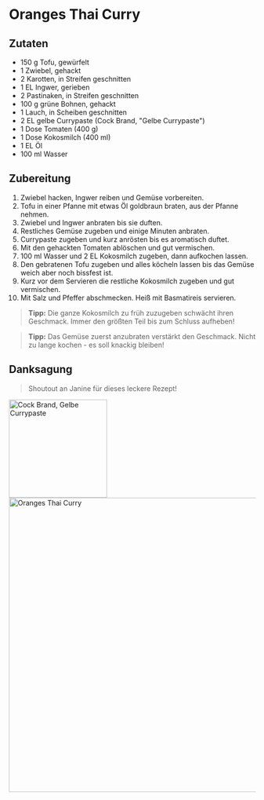 # Oranges Thai Curry  

## Zutaten  
- 150 g Tofu, gewürfelt  
- 1 Zwiebel, gehackt  
- 2 Karotten, in Streifen geschnitten  
- 1 EL Ingwer, gerieben  
- 2 Pastinaken, in Streifen geschnitten  
- 100 g grüne Bohnen, gehackt  
- 1 Lauch, in Scheiben geschnitten  
- 2 EL gelbe Currypaste (Cock Brand, "Gelbe Currypaste")
- 1 Dose Tomaten (400 g)  
- 1 Dose Kokosmilch (400 ml)  
- 1 EL Öl  
- 100 ml Wasser  

## Zubereitung  
1. Zwiebel hacken, Ingwer reiben und Gemüse vorbereiten.  
2. Tofu in einer Pfanne mit etwas Öl goldbraun braten, aus der Pfanne nehmen.
3. Zwiebel und Ingwer anbraten bis sie duften.  
4. Restliches Gemüse zugeben und einige Minuten anbraten.  
5. Currypaste zugeben und kurz anrösten bis es aromatisch duftet.  
6. Mit den gehackten Tomaten ablöschen und gut vermischen.  
7. 100 ml Wasser und 2 EL Kokosmilch zugeben, dann aufkochen lassen.  
8. Den gebratenen Tofu zugeben und alles köcheln lassen bis das Gemüse weich aber noch bissfest ist.  
9. Kurz vor dem Servieren die restliche Kokosmilch zugeben und gut vermischen.  
10. Mit Salz und Pfeffer abschmecken. Heiß mit Basmatireis servieren.  

> **Tipp:** Die ganze Kokosmilch zu früh zuzugeben schwächt ihren Geschmack. Immer den größten Teil bis zum Schluss aufheben!

> **Tipp:** Das Gemüse zuerst anzubraten verstärkt den Geschmack. Nicht zu lange kochen - es soll knackig bleiben!

## Danksagung  
> Shoutout an Janine für dieses leckere Rezept!

<img src="pictures/cock_brand_gelbe_curry_paste.png" alt="Cock Brand, Gelbe Currypaste" width="200">
<img src="pictures/orange_thai_curry.png" alt="Oranges Thai Curry" width="600">
